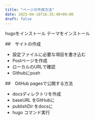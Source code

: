 ```yaml
---
title: "ページの作成方法"
date: 2023-04-18T16:35:48+09:00
draft: false
---
```


hugoをインストール
テーマをインストール


<!--more-->
##　サイトの作成
- 設定ファイルに必要な項目を書き込む
- Postページを作成
- ローカルのURLで確認
- Githubにpush

##　GitHub pagesで公開する方法
- docsディレクトリを作成
- baseURL をGitHubに
- publishDir をdocsに
- hugo コマンド実行

